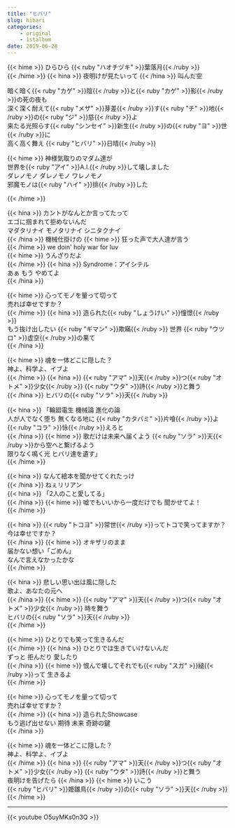 ```yaml
---
title: "ヒバリ"
slug: hibari
categories:
    - original
    - 1stalbum
date: 2019-06-28
---
```


{{< hime >}}
ひらひら {{< ruby "ハオチヅキ" >}}葉落月{{< /ruby >}}  
{{< /hime >}}
{{< hina >}}
夜明けが見たいって 
{{< /hina >}}
叫んだ空  

暗く暗く{{< ruby "カゲ" >}}陰{{< /ruby >}}と{{< ruby "カゲ" >}}影{{< /ruby >}}の死の夜も  
深く深く耐えて{{< ruby "メザ" >}}芽差{{< /ruby >}}す{{< ruby "チ" >}}地{{< /ruby >}}の{{< ruby "ジ" >}}慈{{< /ruby >}}よ  
来たる光照らす{{< ruby "シンセイ" >}}新生{{< /ruby >}}の{{< ruby "ヨ" >}}世{{< /ruby >}}に  
高く高く舞え {{< ruby "ヒバリ" >}}日晴{{< /ruby >}}  

{{< hime >}}
神様気取りのマダム達が  
世界を{{< ruby "アイ" >}}A.I.{{< /ruby >}}して壊しました  
ダレノモノ ダレノモノ ワレノモノ  
邪魔モノは{{< ruby "ハイ" >}}排{{< /ruby >}}した  

{{< /hime >}}

{{< hina >}}
カントがなんとか言ってたって  
エゴに掴まれて拒めないんだ  
マダタリナイ モノタリナイ シニタクナイ  
{{< /hina >}}
機械仕掛けの 
{{< hime >}}
狂った声で大人達が言う  
{{< /hime >}}
we doin' holy war for luv  
{{< hime >}}
うんざりだよ  
{{< /hime >}}
{{< hina >}}
Syndrome：アイシテル  
あぁ もう やめてよ  
{{< /hina >}}

{{< hime >}}
心ってモノを量って切って  
売れば幸せですか？  
{{< /hime >}}
{{< hina >}}
造られた{{< ruby "しょうけい" >}}憧憬{{< /ruby >}}  
もう抜け出したい {{< ruby "ギマン" >}}欺瞞{{< /ruby >}} 世界 {{< ruby "ウツロ" >}}虚空{{< /ruby >}}の果て  
{{< /hina >}}

{{< hime >}}
魂を一体どこに隠した？  
神よ、科学よ、イブよ  
{{< /hime >}}
{{< hina >}}
{{< ruby "アマ" >}}天{{< /ruby >}}つ{{< ruby "オトメ" >}}少女{{< /ruby >}} {{< ruby "ウタ" >}}詩{{< /ruby >}}と舞う  
{{< /hina >}}
ヒバリの{{< ruby "ソラ" >}}天{{< /ruby >}}  

{{< hina >}}
「輪廻電生 機械論 進化の論  
人が人でなく堕ち 無くなる地に {{< ruby "カタバミ" >}}片喰{{< /ruby >}}よ {{< ruby "コラ" >}}怺{{< /ruby >}}えろと  
{{< /hina >}}
{{< hime >}}
歌だけは未来へ届くよう {{< ruby "ソラ" >}}天{{< /ruby >}}から空へと繋げるよう  
限りなく鳴く光 ヒバリ達を遺す」  
{{< /hime >}}

{{< hina >}}
なんて絵本を聞かせてくれたっけ  
{{< /hina >}}
ねぇリリアン  
{{< hina >}} 
「2人のこと愛してる」  
{{< /hina >}}
{{< hime >}}
嘘でもいいから一度だけでも 聞かせてよ！  
{{< /hime >}}

{{< hina >}}
{{< ruby "トコヨ" >}}常世{{< /ruby >}}ってトコで笑ってますか？  
今は幸せですか？  
{{< /hina >}}
{{< hime >}}
オキザリのまま  
届かない想い「ごめん」  
なんで言えなかったかな  
{{< /hime >}}

{{< hina >}}
悲しい思い出は風に隠した  
歌よ、あなたの元へ  
{{< /hina >}}
{{< hime >}}
{{< ruby "アマ" >}}天{{< /ruby >}}つ{{< ruby "オトメ" >}}少女{{< /ruby >}} 時を舞う  
ヒバリの{{< ruby "ソラ" >}}天{{< /ruby >}}  
{{< /hime >}}

{{< hime >}}
ひとりでも笑って生きるんだ  
{{< /hime >}}
{{< hina >}}
ひとりでは生きていけないんだ  
ずっと 拒んだり 愛したり  
{{< /hina >}}
{{< hime >}}
恨んで壊してそれでも{{< ruby "スガ" >}}縋{{< /ruby >}}って 生きるよ  
{{< /hime >}}

{{< hime >}}
心ってモノを量って切って  
売れば幸せですか？  
{{< /hime >}}
{{< hina >}}
造られたShowcase  
もう逃げ出せない 期待 未来 奇跡の鍵  
{{< /hina >}}

{{< hime >}}
魂を一体どこに隠した？  
神よ、科学よ、イブよ  
{{< /hime >}}
{{< hina >}}
{{< ruby "アマ" >}}天{{< /ruby >}}つ{{< ruby "オトメ" >}}少女{{< /ruby >}} {{< ruby "ウタ" >}}詩{{< /ruby >}}と舞う  
夜明けを告げたら 
{{< /hina >}}
{{< hime >}}
いこう  
{{< ruby "ヒバリ" >}}姫雛鳥{{< /ruby >}}の{{< ruby "ソラ" >}}天{{< /ruby >}}  
{{< /hime >}}

---

{{< youtube O5uyMKs0n3Q >}}